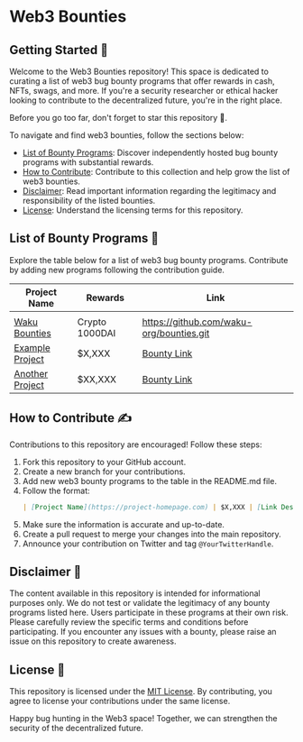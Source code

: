 # Web3 Bounties

## Getting Started 🏁
Welcome to the Web3 Bounties repository! This space is dedicated to curating a list of web3 bug bounty programs that offer rewards in cash, NFTs, swags, and more. If you're a security researcher or ethical hacker looking to contribute to the decentralized future, you're in the right place.

Before you go too far, don't forget to star this repository 🌟.

To navigate and find web3 bounties, follow the sections below:

- [List of Bounty Programs](#list-of-bounty-programs): Discover independently hosted bug bounty programs with substantial rewards.
- [How to Contribute](#how-to-contribute): Contribute to this collection and help grow the list of web3 bounties.
- [Disclaimer](#disclaimer): Read important information regarding the legitimacy and responsibility of the listed bounties.
- [License](#license): Understand the licensing terms for this repository.

## List of Bounty Programs 🚧
Explore the table below for a list of web3 bug bounty programs. Contribute by adding new programs following the contribution guide.

| Project Name | Rewards | Link |
| ------------ | ------- | ---- |
||||
|[Waku Bounties](https://waku.org/)|Crypto 1000DAI|https://github.com/waku-org/bounties.git|
| [Example Project](https://example.com) | $X,XXX | [Bounty Link](https://example.com/web3-bounties) |
| [Another Project](https://anotherexample.com) | $XX,XXX | [Bounty Link](https://anotherexample.com/bounties) |


## How to Contribute ✍️
Contributions to this repository are encouraged! Follow these steps:

1. Fork this repository to your GitHub account.
2. Create a new branch for your contributions.
3. Add new web3 bounty programs to the table in the README.md file.
4. Follow the format:
   ```markdown
   | [Project Name](https://project-homepage.com) | $X,XXX | [Link Description](https://project-homepage.com/bug-bounty) |
   ```
5. Make sure the information is accurate and up-to-date.
6. Create a pull request to merge your changes into the main repository.
7. Announce your contribution on Twitter and tag `@YourTwitterHandle`.

## Disclaimer 🫵
The content available in this repository is intended for informational purposes only. We do not test or validate the legitimacy of any bounty programs listed here. Users participate in these programs at their own risk. Please carefully review the specific terms and conditions before participating. If you encounter any issues with a bounty, please raise an issue on this repository to create awareness.

## License 🪪
This repository is licensed under the [MIT License](https://github.com/wolz-CODElife/web3-bounties/blob/master/LICENSE). By contributing, you agree to license your contributions under the same license.

Happy bug hunting in the Web3 space! Together, we can strengthen the security of the decentralized future.

